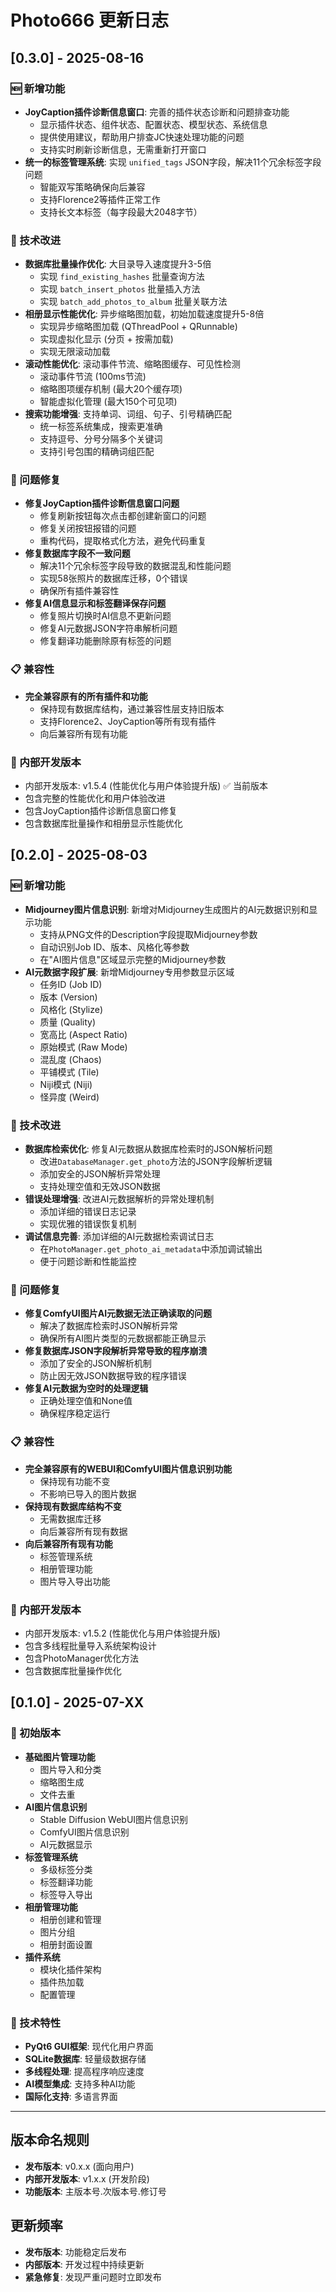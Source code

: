 ﻿# Photo666 更新日志

## [0.3.0] - 2025-08-16

### 🆕 新增功能
- **JoyCaption插件诊断信息窗口**: 完善的插件状态诊断和问题排查功能
  - 显示插件状态、组件状态、配置状态、模型状态、系统信息
  - 提供使用建议，帮助用户排查JC快速处理功能的问题
  - 支持实时刷新诊断信息，无需重新打开窗口
- **统一的标签管理系统**: 实现 `unified_tags` JSON字段，解决11个冗余标签字段问题
  - 智能双写策略确保向后兼容
  - 支持Florence2等插件正常工作
  - 支持长文本标签（每字段最大2048字节）

### 🔧 技术改进
- **数据库批量操作优化**: 大目录导入速度提升3-5倍
  - 实现 `find_existing_hashes` 批量查询方法
  - 实现 `batch_insert_photos` 批量插入方法
  - 实现 `batch_add_photos_to_album` 批量关联方法
- **相册显示性能优化**: 异步缩略图加载，初始加载速度提升5-8倍
  - 实现异步缩略图加载 (QThreadPool + QRunnable)
  - 实现虚拟化显示 (分页 + 按需加载)
  - 实现无限滚动加载
- **滚动性能优化**: 滚动事件节流、缩略图缓存、可见性检测
  - 滚动事件节流 (100ms节流)
  - 缩略图项缓存机制 (最大20个缓存项)
  - 智能虚拟化管理 (最大150个可见项)
- **搜索功能增强**: 支持单词、词组、句子、引号精确匹配
  - 统一标签系统集成，搜索更准确
  - 支持逗号、分号分隔多个关键词
  - 支持引号包围的精确词组匹配

### 🐛 问题修复
- **修复JoyCaption插件诊断信息窗口问题**
  - 修复刷新按钮每次点击都创建新窗口的问题
  - 修复关闭按钮报错的问题
  - 重构代码，提取格式化方法，避免代码重复
- **修复数据库字段不一致问题**
  - 解决11个冗余标签字段导致的数据混乱和性能问题
  - 实现58张照片的数据库迁移，0个错误
  - 确保所有插件兼容性
- **修复AI信息显示和标签翻译保存问题**
  - 修复照片切换时AI信息不更新问题
  - 修复AI元数据JSON字符串解析问题
  - 修复翻译功能删除原有标签的问题

### 📋 兼容性
- **完全兼容原有的所有插件和功能**
  - 保持现有数据库结构，通过兼容性层支持旧版本
  - 支持Florence2、JoyCaption等所有现有插件
  - 向后兼容所有现有功能

### 🔄 内部开发版本
- 内部开发版本: v1.5.4 (性能优化与用户体验提升版) ✅ 当前版本
- 包含完整的性能优化和用户体验改进
- 包含JoyCaption插件诊断信息窗口修复
- 包含数据库批量操作和相册显示性能优化

## [0.2.0] - 2025-08-03

### 🆕 新增功能
- **Midjourney图片信息识别**: 新增对Midjourney生成图片的AI元数据识别和显示功能
  - 支持从PNG文件的Description字段提取Midjourney参数
  - 自动识别Job ID、版本、风格化等参数
  - 在"AI图片信息"区域显示完整的Midjourney参数
- **AI元数据字段扩展**: 新增Midjourney专用参数显示区域
  - 任务ID (Job ID)
  - 版本 (Version) 
  - 风格化 (Stylize)
  - 质量 (Quality)
  - 宽高比 (Aspect Ratio)
  - 原始模式 (Raw Mode)
  - 混乱度 (Chaos)
  - 平铺模式 (Tile)
  - Niji模式 (Niji)
  - 怪异度 (Weird)

### 🔧 技术改进
- **数据库检索优化**: 修复AI元数据从数据库检索时的JSON解析问题
  - 改进`DatabaseManager.get_photo`方法的JSON字段解析逻辑
  - 添加安全的JSON解析异常处理
  - 支持处理空值和无效JSON数据
- **错误处理增强**: 改进AI元数据解析的异常处理机制
  - 添加详细的错误日志记录
  - 实现优雅的错误恢复机制
- **调试信息完善**: 添加详细的AI元数据检索调试日志
  - 在`PhotoManager.get_photo_ai_metadata`中添加调试输出
  - 便于问题诊断和性能监控

### 🐛 问题修复
- **修复ComfyUI图片AI元数据无法正确读取的问题**
  - 解决了数据库检索时JSON解析异常
  - 确保所有AI图片类型的元数据都能正确显示
- **修复数据库JSON字段解析异常导致的程序崩溃**
  - 添加了安全的JSON解析机制
  - 防止因无效JSON数据导致的程序错误
- **修复AI元数据为空时的处理逻辑**
  - 正确处理空值和None值
  - 确保程序稳定运行

### 📋 兼容性
- **完全兼容原有的WEBUI和ComfyUI图片信息识别功能**
  - 保持现有功能不变
  - 不影响已导入的图片数据
- **保持现有数据库结构不变**
  - 无需数据库迁移
  - 向后兼容所有现有数据
- **向后兼容所有现有功能**
  - 标签管理系统
  - 相册管理功能
  - 图片导入导出功能

### 🔄 内部开发版本
- 内部开发版本: v1.5.2 (性能优化与用户体验提升版)
- 包含多线程批量导入系统架构设计
- 包含PhotoManager优化方法
- 包含数据库批量操作优化

## [0.1.0] - 2025-07-XX

### 🎉 初始版本
- **基础图片管理功能**
  - 图片导入和分类
  - 缩略图生成
  - 文件去重
- **AI图片信息识别**
  - Stable Diffusion WebUI图片信息识别
  - ComfyUI图片信息识别
  - AI元数据显示
- **标签管理系统**
  - 多级标签分类
  - 标签翻译功能
  - 标签导入导出
- **相册管理功能**
  - 相册创建和管理
  - 图片分组
  - 相册封面设置
- **插件系统**
  - 模块化插件架构
  - 插件热加载
  - 配置管理

### 🔧 技术特性
- **PyQt6 GUI框架**: 现代化用户界面
- **SQLite数据库**: 轻量级数据存储
- **多线程处理**: 提高程序响应速度
- **AI模型集成**: 支持多种AI功能
- **国际化支持**: 多语言界面

---

## 版本命名规则
- **发布版本**: v0.x.x (面向用户)
- **内部开发版本**: v1.x.x (开发阶段)
- **功能版本**: 主版本号.次版本号.修订号

## 更新频率
- **发布版本**: 功能稳定后发布
- **内部版本**: 开发过程中持续更新
- **紧急修复**: 发现严重问题时立即发布
